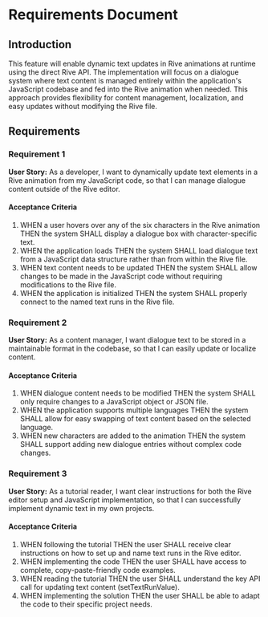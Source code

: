 # Requirements Document

## Introduction

This feature will enable dynamic text updates in Rive animations at runtime using the direct Rive API. The implementation will focus on a dialogue system where text content is managed entirely within the application's JavaScript codebase and fed into the Rive animation when needed. This approach provides flexibility for content management, localization, and easy updates without modifying the Rive file.

## Requirements

### Requirement 1

**User Story:** As a developer, I want to dynamically update text elements in a Rive animation from my JavaScript code, so that I can manage dialogue content outside of the Rive editor.

#### Acceptance Criteria

1. WHEN a user hovers over any of the six characters in the Rive animation THEN the system SHALL display a dialogue box with character-specific text.
2. WHEN the application loads THEN the system SHALL load dialogue text from a JavaScript data structure rather than from within the Rive file.
3. WHEN text content needs to be updated THEN the system SHALL allow changes to be made in the JavaScript code without requiring modifications to the Rive file.
4. WHEN the application is initialized THEN the system SHALL properly connect to the named text runs in the Rive file.

### Requirement 2

**User Story:** As a content manager, I want dialogue text to be stored in a maintainable format in the codebase, so that I can easily update or localize content.

#### Acceptance Criteria

1. WHEN dialogue content needs to be modified THEN the system SHALL only require changes to a JavaScript object or JSON file.
2. WHEN the application supports multiple languages THEN the system SHALL allow for easy swapping of text content based on the selected language.
3. WHEN new characters are added to the animation THEN the system SHALL support adding new dialogue entries without complex code changes.

### Requirement 3

**User Story:** As a tutorial reader, I want clear instructions for both the Rive editor setup and JavaScript implementation, so that I can successfully implement dynamic text in my own projects.

#### Acceptance Criteria

1. WHEN following the tutorial THEN the user SHALL receive clear instructions on how to set up and name text runs in the Rive editor.
2. WHEN implementing the code THEN the user SHALL have access to complete, copy-paste-friendly code examples.
3. WHEN reading the tutorial THEN the user SHALL understand the key API call for updating text content (setTextRunValue).
4. WHEN implementing the solution THEN the user SHALL be able to adapt the code to their specific project needs.